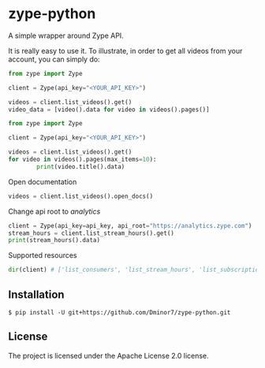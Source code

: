zype-python
===========

A simple wrapper around Zype API. 

It is really easy to use it. To illustrate, in order to get all videos from your account, you can simply do:

```python
from zype import Zype

client = Zype(api_key="<YOUR_API_KEY>")

videos = client.list_videos().get()
video_data = [video().data for video in videos().pages()]
```

```python
from zype import Zype

client = Zype(api_key="<YOUR_API_KEY>")

videos = client.list_videos().get()
for video in videos().pages(max_items=10):
        print(video.title().data)
```

Open documentation
```python
videos = client.list_videos().open_docs()
```
Change api root to *analytics*

```python
client = Zype(api_key=api_key, api_root="https://analytics.zype.com")
stream_hours = client.list_stream_hours().get()
print(stream_hours().data)
```

Supported resources

```python
dir(client) # ['list_consumers', 'list_stream_hours', 'list_subscriptions', 'list_videos']
```

Installation
------------

`$ pip install -U git+https://github.com/Dminor7/zype-python.git`


License
-------

The project is licensed under the Apache License 2.0 license.
